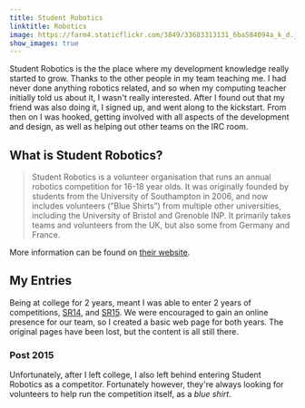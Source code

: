 ```yaml
---
title: Student Robotics
linktitle: Robotics
image: https://farm4.staticflickr.com/3849/33683313131_6ba584094a_k_d.jpg
show_images: true
---
```


Student Robotics is the the place where my development knowledge really started to grow. Thanks to the other people in my team teaching me. I had never done anything robotics related, and so when my computing teacher initially told us about it, I wasn't really interested. After I found out that my friend was also doing it, I signed up, and went along to the kickstart. From then on I was hooked, getting involved with all aspects of the development and design, as well as helping out other teams on the IRC room.

## What is Student Robotics?
> Student Robotics is a volunteer organisation that runs an annual robotics competition for 16-18 year olds. It was originally founded by students from the University of Southampton in 2006, and now includes volunteers (“Blue Shirts”) from multiple other universities, including the University of Bristol and Grenoble INP. It primarily takes teams and volunteers from the UK, but also some from Germany and France.

More information can be found on [their website](https://studentrobotics.org).

## My Entries
Being at college for 2 years, meant I was able to enter 2 years of competitions, [SR14](2014), and [SR15](2015). We were encouraged to gain an online presence for our team, so I created a basic web page for both years. The original pages have been lost, but the content is all still there.

### Post 2015
Unfortunately, after I left college, I also left behind entering Student Robotics as a competitor. Fortunately however, they're always looking for volunteers to help run the competition itself, as a _blue shirt_.
